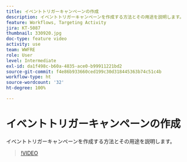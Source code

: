 ```yaml
---
title: イベントトリガーキャンペーンの作成
description: イベントトリガーキャンペーンを作成する方法とその用途を説明します。
feature: Workflows, Targeting Activity
jira: KT-5087
thumbnail: 330920.jpg
doc-type: feature video
activity: use
team: WWFRE
role: User
level: Intermediate
exl-id: da1f498c-b60a-4835-ace0-b99911221bd2
source-git-commit: f4e86b933660ced199c30d318445363b74c51c4b
workflow-type: ht
source-wordcount: '32'
ht-degree: 100%

---
```


# イベントトリガーキャンペーンの作成

イベントトリガーキャンペーンを作成する方法とその用途を説明します。

>[!VIDEO](https://video.tv.adobe.com/v/330920?quality=12&learn=on)
